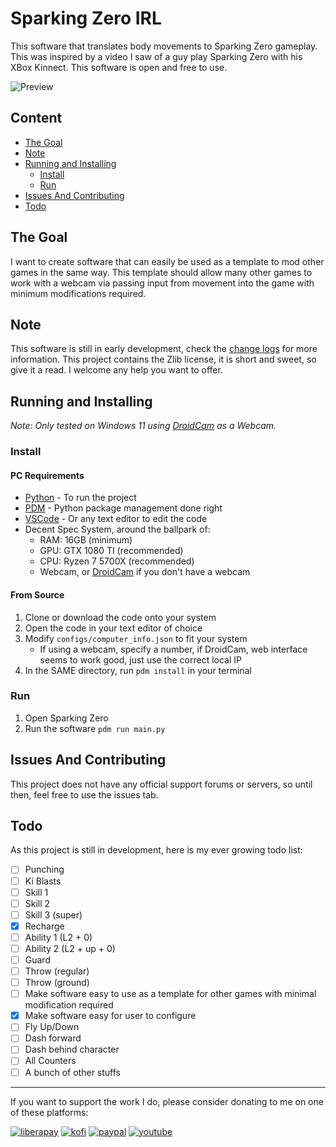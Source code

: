 # Sparking Zero IRL

This software that translates body movements to Sparking Zero gameplay. This was inspired by a video I saw of a guy play Sparking Zero with his XBox Kinnect. This software is open and free to use.

![Preview](./assets/preview.gif)

## Content

- [The Goal](#the-goal)
- [Note](#note)
- [Running and Installing](#running-and-installing)
  - [Install](#install)
  - [Run](#run)
- [Issues And Contributing](#issues-and-contributing)
- [Todo](#todo)

## The Goal

I want to create software that can easily be used as a template to mod other games in the same way. This template should allow many other games to work with a webcam via passing input from movement into the game with minimum modifications required.

## Note

This software is still in early development, check the [change logs](./changelogs.md) for more information. This project contains the Zlib license, it is short and sweet, so give it a read. I welcome any help you want to offer.

## Running and Installing

_Note: Only tested on Windows 11 using [DroidCam](https://droidcam.app/) as a Webcam._

### Install

#### PC Requirements

- [Python](https://www.python.org/) - To run the project
- [PDM](https://pdm-project.org/en/latest/) - Python package management done right
- [VSCode](https://code.visualstudio.com/) - Or any text editor to edit the code
- Decent Spec System, around the ballpark of:
  - RAM: 16GB (minimum)
  - GPU: GTX 1080 TI (recommended)
  - CPU: Ryzen 7 5700X (recommended)
  - Webcam, or [DroidCam](https://droidcam.app/) if you don't have a webcam

#### From Source

1. Clone or download the code onto your system
1. Open the code in your text editor of choice
1. Modify `configs/computer_info.json` to fit your system
   - If using a webcam, specify a number, if DroidCam, web interface seems to work good, just use the correct local IP
1. In the SAME directory, run `pdm install` in your terminal

### Run

1. Open Sparking Zero
1. Run the software `pdm run main.py`

## Issues And Contributing

This project does not have any official support forums or servers, so until then, feel free to use the issues tab.

## Todo

As this project is still in development, here is my ever growing todo list:

- [ ] Punching
- [ ] Ki Blasts
- [ ] Skill 1
- [ ] Skill 2
- [ ] Skill 3 (super)
- [x] Recharge
- [ ] Ability 1 (L2 + 0)
- [ ] Ability 2 (L2 + up + 0)
- [ ] Guard
- [ ] Throw (regular)
- [ ] Throw (ground)
- [ ] Make software easy to use as a template for other games with minimal modification required
- [x] Make software easy for user to configure
- [ ] Fly Up/Down
- [ ] Dash forward
- [ ] Dash behind character
- [ ] All Counters
- [ ] A bunch of other stuffs

---

If you want to support the work I do, please consider donating to me on one of these platforms:

[<img alt="liberapay" src="https://img.shields.io/badge/-LiberaPay-EBC018?style=flat-square&logo=liberapay&logoColor=white" />](https://liberapay.com/stevesteacher/)
[<img alt="kofi" src="https://img.shields.io/badge/-Kofi-7648BB?style=flat-square&logo=ko-fi&logoColor=white" />](https://ko-fi.com/stevesteacher)
[<img alt="paypal" src="https://img.shields.io/badge/-PayPal-0c1a55?style=flat-square&logo=paypal&logoColor=white" />](https://www.paypal.com/donate/?hosted_button_id=P9V2M4Q6WYHR8)
[<img alt="youtube" src="https://img.shields.io/badge/-YouTube-fc0032?style=flat-square&logo=youtube&logoColor=white" />](https://www.youtube.com/@Stevesteacher/join)
